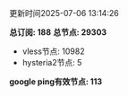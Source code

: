 更新时间2025-07-06 13:14:26

**总订阅: 188**
**总节点: 29303**
- vless节点: 10982
- hysteria2节点: 5

**google ping有效节点: 113**
